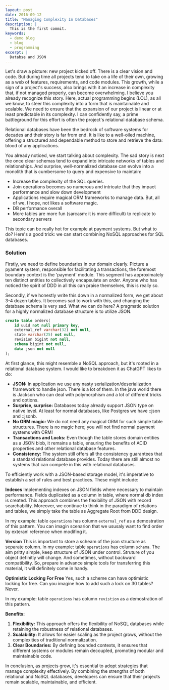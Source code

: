 ```yaml
---
layout: post
date: 2016-09-12
title: "Managing Complexity In Databases"
description: |
  This is the first commit.
keywords:
  - demo blog
  - blog 
  - programming 
excerpt: |
  Databse and JSON
---
```



Let's draw a picture: new project kicked off. There is a clear vision and code. But during time all projects tend to take on a life of their own, growing as a web of features, requirements, and code modules. This growth, while a sign of a project's success, also brings with it an increase in complexity that, if not managed properly, can become overwhelming. I believe you already recognize this story. 
Here, actual programming begins (LOL), as all we know, to steer this complexity into a form that is maintainable and scalable. We need to ensure that the expansion of our project is linear or at least predictable in its complexity. I can confidently say, a prime battleground for this effort is often the project's relational database schema. 

Relational databases have been the bedrock of software systems for decades and their story is far from end. 
It is like to a well-oiled machine, offering a structured and dependable method to store and retrieve the data: blood of any applications. 

You already noticed, we start talking about complexity. The sad story is next the once clear schemas tend to expand into intricate networks of tables and relationships. And surprise, well-normalized database can evolve into a monolith that is cumbersome to query and expensive to maintain:
- Increase the complexity of the SQL queries.
- Join operations becomes so numerous and intricate that they impact performance and slow down development
- Applications require magical ORM frameworks to manage data. But, all of we, I hope, not likes a software magic.
- DB performance overall
- More tables are more fun (sarcasm: it is more difficult) to replicate to secondary servers


This topic can be really hot for example at payment systems. But what to do?  Here's a good trick: we can start combining NoSQL approaches for SQL databases.


### Solution 

Firstly, we need to define boundaries in our domain clearly. Picture a pyament system, responsible for facilitating a transactions, the foremost boundary context is the 'payment' module. This  segment has approximately ten distinct entities to collectively encapsulate an *order*. Anyone who has noticed the spirit of DDD in all this can praise themselves, this is really so.

Secondly, if we honestly write this down in a normalized form, we get about 3-4 dozen tables. It becomes sad to work with this, and changing the database schema is very sad. What we can do here? A pragmatic solution for a highly normalized database structure is to utilize JSON.

```sql
create table orders(
	id uuid not null primary key,
	external_ref varchar(32) not null,
	state varchar(25) not null,
	revision bigint not null,
	schema bigint not null,
	data json not null
);
```

At first glance, this might resemble a NoSQL approach, but it's rooted in a relational database system. I would like to breakdoen it as ChatGPT likes to do:

- **JSON:** In application we use any nasty serialization/deserialization framework to handle json. There is a lot of them. In the java world there is Jackson who can deal with polymorphism and a lot of different tricks and options. 
- **Surprise, surprise:** Databases today already support JSON type on native level. At least for normal databases, like Postgres we have ::json and ::jsonb. 
- **No ORM magic:** We do not need any magical ORM for such simple table structures. There is no magic here; you will not find normal payment systems with ORM!
- **Transactions and Locks:** Even though the table stores domain entities as a JSON blob, it remains a table, ensuring the benefits of ACID properties and other relational database features.
- **Consistency:** The system still offers all the consistency guarantees that a standard relational database provides. Today there are still almost no systems that can compete in this with relational databases.

To efficiently work with a JSON-based storage model, it's imperative to establish a set of rules and best practices. These might include:

**Indexes** Implementing indexes on JSON fields where necessary to maintain performance. Fields duplicated as a column in table, where normal db index is created. This approach combines the flexibility of JSON with record searchability. Moreover, we continue to think in the paradigm of relations and tables, we simply take the table as Aggregate Root from DDD design. 

In my example: table `operations` has column `external_ref` as a demostration of this pattern. You can imagin scenarion that we ususaly want to find order by exteranl reference when modifing it. 

**Version** This is important to store a scheam of the json structure as separate column. In my example: table `operations` has column `schema`. The aim pritty simple, keep structure of JSON under control. Struture of you object definitly will  change. And sometimes, without backward compatibility. So, prepare in advance simple tools for transferring this material, it will definitely come in handy. 

**Optimistic Locking For Free** Yes, such a scheme can have optimistic locking for free. Can you imagine how to add such a lock on 30 tables? Never. 

In my example: table `operations` has column `revistion` as a demostration of this pattern.



**Benefits:**

1. **Flexibility:** This approach offers the flexibility of NoSQL databases while retaining the robustness of relational databases.
2. **Scalability:** It allows for easier scaling as the project grows, without the complexities of traditional normalization.
3. **Clear Boundaries:** By defining bounded contexts, it ensures that different systems or modules remain decoupled, promoting modular and maintainable code.

In conclusion, as projects grow, it's essential to adopt strategies that manage complexity effectively. By combining the strengths of both relational and NoSQL databases, developers can ensure that their projects remain scalable, maintainable, and efficient.